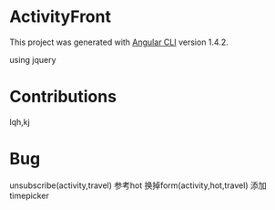 # ActivityFront

This project was generated with [Angular CLI](https://github.com/angular/angular-cli) version 1.4.2.

using jquery

# Contributions

lqh,kj

# Bug
unsubscribe(activity,travel) 参考hot
换掉form(activity,hot,travel)
添加timepicker
